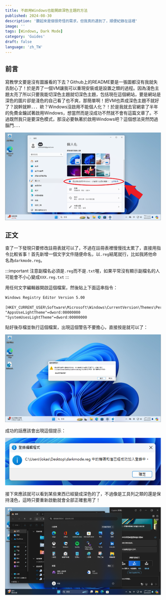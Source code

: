 ```yaml
---
title: 不啟用Windows也能開啟深色主題的方法
published: 2024-08-30
description: '聽起來是個很奇怪的需求，但我真的遇到了，順便紀錄在這裡'
image: ''
tags: [Windows, Dark Mode]
category: 'Guides'
draft: false 
language: 'zh_TW'
---
```


## 前言

寫教學文要是沒有圖誰看的下去？Github上的README要是一張圖都沒有我就失去耐心了！於是弄了一個VM讓我可以重現安裝或是設置之類的過程。因為淺色主題太亮了所以只要我能切深色主題就切深色主題，包括現在這個網站，要是網站是深色的圖片卻是淺色的自己看了也不爽，那簡單啊！把VM也弄成深色主題不就好了？說幹就幹．．．欸？Windows沒啟用不能個人化？！於是我就去官網拿了半年的免費金鑰試著啟用Windows，想當然而是沒成功不然就不會有這篇文章了。不過既然我只是要深色模式，那沒必要執著於啟用Windows吧？這個想法突然閃過腦門．．．

![](1.png)

## 正文

查了一下發現只要修改註冊表就可以了，不過在註冊表裡慢慢找太累了，直接用指令比較省事！首先新增一個文字文件隨便命名，以`.reg`結尾就行，比如我將他命名為`darkmode.reg`。

:::important
注意副檔名必須是`.reg`而不是`.txt`喔，如果平常沒有顯示副檔名的人可能會不小心變成`XXX.reg.txt`
:::

用任何文字編輯器開啟這個檔案，然後貼上下面這串指令：

```reg
Windows Registry Editor Version 5.00

[HKEY_CURRENT_USER\Software\Microsoft\Windows\CurrentVersion\Themes\Personalize]
"AppsUseLightTheme"=dword:00000000
"SystemUsesLightTheme"=dword:00000000
```

貼好後存檔並執行這個檔案，出現這個警告不要擔心，直接按是就可以了：

![](2.png)

成功的話應該會出現這個提示：

![](3.png)

接下來應該就可以看到某些東西已經變成深色的了，不過像是工具列之類的還是保持淺色，這時只要重新啟動就會全部正確套用了！

![](4.png)

